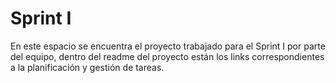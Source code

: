 # Sprint I

En este espacio se encuentra el proyecto trabajado para el Sprint I por parte del equipo, dentro del readme del proyecto están los links correspondientes a la planificación y gestión de tareas. 
